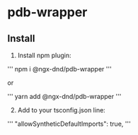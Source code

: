 # pdb-wrapper

## Install
1. Install npm plugin:

'''
npm i @ngx-dnd/pdb-wrapper
'''

or

'''
yarn add @ngx-dnd/pdb-wrapper
'''

2. Add to your tsconfig.json line:

'''
"allowSyntheticDefaultImports": true,
'''
